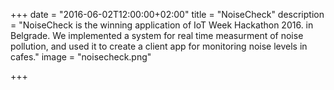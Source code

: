 +++
date = "2016-06-02T12:00:00+02:00"
title = "NoiseCheck"
description = "NoiseCheck is the winning application of IoT Week Hackathon 2016. in Belgrade. We implemented a system for real time measurment of noise pollution, and used it to create a client app for monitoring noise levels in cafes."
image = "noisecheck.png"

+++

